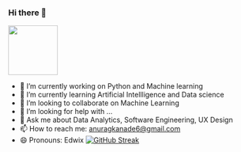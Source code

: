 ### Hi there 👋




<a href="URL_REDIRECT" target="blank"><img align="center" src="https://www.pexels.com/photo/photo-of-abstract-painting-2693212/" height="100" /></a>

- 🔭 I’m currently working on Python and Machine learning 
- 🌱 I’m currently learning Artificial Intellligence and Data science
- 👯 I’m looking to collaborate on Machine Learning
- 🤔 I’m looking for help with ...
- 💬 Ask me about Data Analytics, Software Engineering, UX Design
- 📫 How to reach me: anuragkanade6@gmail.com
- 😄 Pronouns: Edwix
[![GitHub Streak](https://github-readme-streak-stats.herokuapp.com?user=anurag12-webster)](https://git.io/streak-stats)
 
